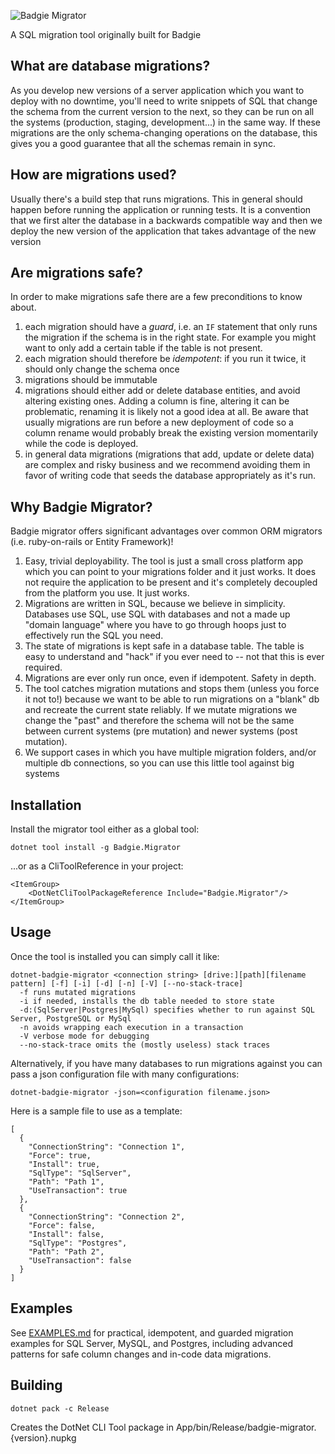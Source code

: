 ![Badgie Migrator](https://raw.githubusercontent.com/intelligenthack/badgie-migrator/master/4pMMXly.png)

A SQL migration tool originally built for Badgie

## What are database migrations?

As you develop new versions of a server application which you want to deploy with no downtime, you'll need to write snippets of SQL that change the schema from the current version to the next, so they can be run on all the systems (production, staging, development...) in the same way. If these migrations are the only schema-changing operations on the database, this gives you a good guarantee that all the schemas remain in sync.

## How are migrations used?

Usually there's a build step that runs migrations. This in general should happen before running the application or running tests. It is a convention that we first alter the database in a backwards compatible way and then we deploy the new version of the application that takes advantage of the new version

## Are migrations safe?

In order to make migrations safe there are a few preconditions to know about.

1. each migration should have a *guard*, i.e. an `IF` statement that only runs the migration if the schema is in the right state. For example you might want to only add a certain table if the table is not present.
2. each migration should therefore be *idempotent*: if you run it twice, it should only change the schema once
3. migrations should be immutable
4. migrations should either add or delete database entities, and avoid altering existing ones. Adding a column is fine, altering it can be problematic, renaming it is likely not a good idea at all. Be aware that usually migrations are run before a new deployment of code so a column rename would probably break the existing version momentarily while the code is deployed.
5. in general data migrations (migrations that add, update or delete data) are complex and risky business and we recommend avoiding them in favor of writing code that seeds the database appropriately as it's run.

## Why Badgie Migrator?

Badgie migrator offers significant advantages over common ORM migrators (i.e. ruby-on-rails or Entity Framework)!

1. Easy, trivial deployability. The tool is just a small cross platform app which you can point to your migrations folder and it just works. It does not require the application to be present and it's completely decoupled from the platform you use. It just works.
2. Migrations are written in SQL, because we believe in simplicity. Databases use SQL, use SQL with databases and not a made up "domain language" where you have to go through hoops just to effectively run the SQL you need.
3. The state of migrations is kept safe in a database table. The table is easy to understand and "hack" if you ever need to -- not that this is ever required.
4. Migrations are ever only run once, even if idempotent. Safety in depth.
5. The tool catches migration mutations and stops them (unless you force it not to!) because we want to be able to run migrations on a "blank" db and recreate the current state reliably. If we mutate migrations we change the "past" and therefore the schema will not be the same between current systems (pre mutation) and newer systems (post mutation).
6. We support cases in which you have multiple migration folders, and/or multiple db connections, so you can use this little tool against big systems


## Installation
Install the migrator tool either as a global tool:

```
dotnet tool install -g Badgie.Migrator
```

...or as a CliToolReference in your project:

```
<ItemGroup>
    <DotNetCliToolPackageReference Include="Badgie.Migrator"/>
</ItemGroup>
```

## Usage
Once the tool is installed you can simply call it like:

```
dotnet-badgie-migrator <connection string> [drive:][path][filename pattern] [-f] [-i] [-d] [-n] [-V] [--no-stack-trace]
  -f runs mutated migrations
  -i if needed, installs the db table needed to store state
  -d:(SqlServer|Postgres|MySql) specifies whether to run against SQL Server, PostgreSQL or MySql
  -n avoids wrapping each execution in a transaction 
  -V verbose mode for debugging
  --no-stack-trace omits the (mostly useless) stack traces
```

Alternatively, if you have many databases to run migrations against you can pass a json configuration file with many configurations:

```
dotnet-badgie-migrator -json=<configuration filename.json>
```

Here is a sample file to use as a template:

```
[
  {
    "ConnectionString": "Connection 1",
    "Force": true,
    "Install": true,
    "SqlType": "SqlServer",
    "Path": "Path 1",
    "UseTransaction": true
  },                      
  {
    "ConnectionString": "Connection 2",
    "Force": false,
    "Install": false,
    "SqlType": "Postgres",
    "Path": "Path 2",
    "UseTransaction": false
  }
]
```

## Examples

See [EXAMPLES.md](./EXAMPLES.md) for practical, idempotent, and guarded migration examples for SQL Server, MySQL, and Postgres, including advanced patterns for safe column changes and in-code data migrations.

## Building

```
dotnet pack -c Release
```

Creates the DotNet CLI Tool package in App/bin/Release/badgie-migrator.{version}.nupkg
